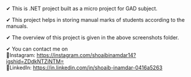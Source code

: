 ✔  This is .NET project built as a micro project for GAD subject. <br />

✔  This project helps in storing manual marks of students according to the manuals.<br />

✔  The overview of this project is given in the above screenshots folder.<br />

✔  You can contact me on   <br />
    🌟Instagram: https://instagram.com/shoaibinamdar14?igshid=ZDdkNTZiNTM= <br />
    🌟LinkedIn: https://in.linkedin.com/in/shoaib-inamdar-0416a5263 <br />
